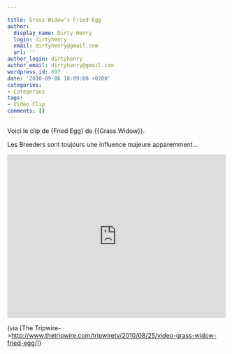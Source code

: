 ```yaml
---

title: Grass Widow's Fried Egg
author:
  display_name: Dirty Henry
  login: dirtyhenry
  email: dirtyhenry@gmail.com
  url: ''
author_login: dirtyhenry
author_email: dirtyhenry@gmail.com
wordpress_id: 697
date: '2010-09-06 18:09:00 +0200'
categories:
- Catégories
tags:
- Vidéo Clip
comments: []
---
```

Voici le clip de {Fried Egg} de {{Grass Widow}}.

Les Breeders sont toujours une influence majeure apparemment...

<iframe src="http://player.vimeo.com/video/14374194?title=0&amp;byline=0&amp;portrait=0&amp;color=59a5d1" width="500" height="375" frameborder="0"></iframe>

(via [The Tripwire->http://www.thetripwire.com/tripwiretv/2010/08/25/video-grass-widow-fried-egg/])
